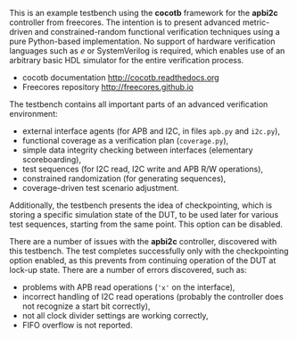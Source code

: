 This is an example testbench using the **cocotb** framework for the **apbi2c** controller from freecores.
The intention is to present advanced metric-driven and constrained-random functional verification techniques using a pure Python-based implementation.
No support of hardware verification languages such as _e_ or SystemVerilog is required, which enables use of an arbitrary basic HDL simulator for the entire verification process. 

* cocotb documentation http://cocotb.readthedocs.org
* Freecores repository http://freecores.github.io

The testbench contains all important parts of an advanced verification environment:
* external interface agents (for APB and I2C, in files ``apb.py`` and ``i2c.py``),
* functional coverage as a verification plan (``coverage.py``),
* simple data integrity checking between interfaces (elementary scoreboarding),
* test sequences (for I2C read, I2C write and APB R/W operations),
* constrained randomization (for generating sequences),
* coverage-driven test scenario adjustment.

Additionally, the testbench presents the idea of checkpointing, which is storing a specific simulation state of the DUT, to be used later for various test sequences, starting from the same point. This option can be disabled.

There are a number of issues with the **apbi2c** controller, discovered with this testbench.
The test completes successfully only with the checkpointing option enabled, as this prevents from continuing operation of the DUT at lock-up state. There are a number of errors discovered, such as:
* problems with APB read operations (``'x'`` on the interface),
* incorrect handling of I2C read operations (probably the controller does not recognize a start bit correctly),
* not all clock divider settings are working correctly,
* FIFO overflow is not reported.
